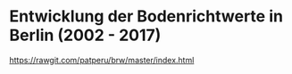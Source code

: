 # Entwicklung der Bodenrichtwerte in Berlin (2002 - 2017)


https://rawgit.com/patperu/brw/master/index.html
